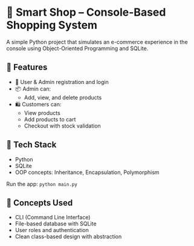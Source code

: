 # 🛒 Smart Shop – Console-Based Shopping System

A simple Python project that simulates an e-commerce experience in the console using Object-Oriented Programming and SQLite.

## 🔧 Features
- 👥 User & Admin registration and login
- 📦 Admin can:
  - Add, view, and delete products
- 🛍️ Customers can:
  - View products
  - Add products to cart
  - Checkout with stock validation

## 💾 Tech Stack
- Python
- SQLite
- OOP concepts: Inheritance, Encapsulation, Polymorphism

 Run the app: 
   `python main.py`

## 🧠 Concepts Used
- CLI (Command Line Interface)
- File-based database with SQLite
- User roles and authentication
- Clean class-based design with abstraction
